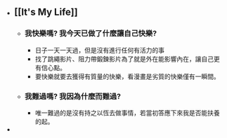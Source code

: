 - ## [[It's My Life]]
	- ### 我快樂嗎? 我今天已做了什麼讓自己快樂?
		- 日子一天一天過，但是沒有進行任何有活力的事
		- 找了跳繩影片、阻力帶鍛鍊影片為了就是外在能影響內在，讓自己更有信心點。
		- 要快樂就要去獲得有質量的快樂，看漫畫是劣質的快樂僅有一瞬間。
	- ### 我難過嗎? 我因為什麼而難過?
		- 唯一難過的是沒有持之以恆去做事情，若當初答應下來我是否能扶養的起。
-